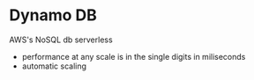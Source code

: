 # Dynamo DB
AWS's NoSQL db
serverless

- performance at any scale is in the single digits in miliseconds
- automatic scaling